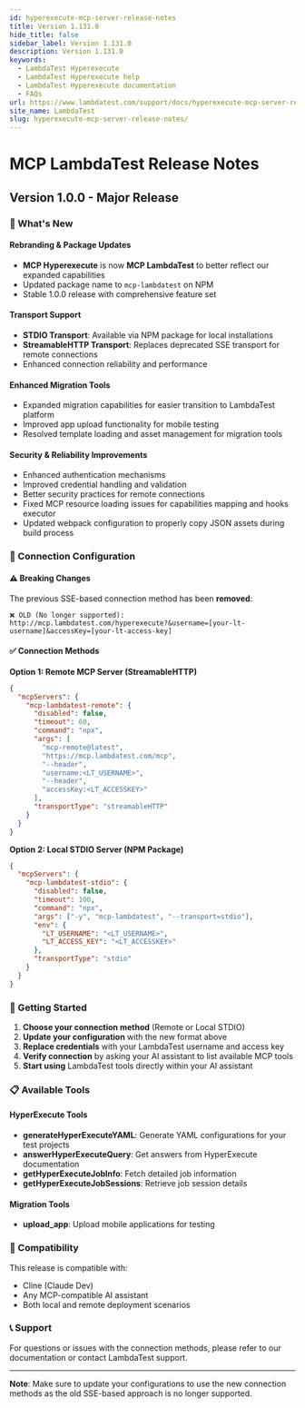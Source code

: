 ```yaml
---
id: hyperexecute-mcp-server-release-notes
title: Version 1.131.0
hide_title: false
sidebar_label: Version 1.131.0
description: Version 1.131.0
keywords:
  - LambdaTest Hyperexecute
  - LambdaTest Hyperexecute help
  - LambdaTest Hyperexecute documentation
  - FAQs
url: https://www.lambdatest.com/support/docs/hyperexecute-mcp-server-release-notes/
site_name: LambdaTest
slug: hyperexecute-mcp-server-release-notes/
---
```


<script type="application/ld+json"
      dangerouslySetInnerHTML={{ __html: JSON.stringify({
       "@context": "https://schema.org",
        "@type": "BreadcrumbList",
        "itemListElement": [{
          "@type": "ListItem",
          "position": 1,
          "name": "Home",
          "item": "https://www.lambdatest.com"
        },{
          "@type": "ListItem",
          "position": 2,
          "name": "Support",
          "item": "https://www.lambdatest.com/support/docs/"
        },{
          "@type": "ListItem",
          "position": 3,
          "name": "Version",
          "item": "https://www.lambdatest.com/support/docs/hyperexecute-mcp-server-release-notes/"
        }]
      })
    }}
></script>


# MCP LambdaTest Release Notes

## Version 1.0.0 - Major Release

### 🎉 What's New

#### Rebranding & Package Updates

- **MCP Hyperexecute** is now **MCP LambdaTest** to better reflect our expanded capabilities
- Updated package name to `mcp-lambdatest` on NPM
- Stable 1.0.0 release with comprehensive feature set

#### Transport Support

- **STDIO Transport**: Available via NPM package for local installations
- **StreamableHTTP Transport**: Replaces deprecated SSE transport for remote connections
- Enhanced connection reliability and performance

#### Enhanced Migration Tools

- Expanded migration capabilities for easier transition to LambdaTest platform
- Improved app upload functionality for mobile testing
- Resolved template loading and asset management for migration tools

#### Security & Reliability Improvements

- Enhanced authentication mechanisms
- Improved credential handling and validation
- Better security practices for remote connections
- Fixed MCP resource loading issues for capabilities mapping and hooks executor
- Updated webpack configuration to properly copy JSON assets during build process

### 🔧 Connection Configuration

#### ⚠️ Breaking Changes

The previous SSE-based connection method has been **removed**:

```
❌ OLD (No longer supported):
http://mcp.lambdatest.com/hyperexecute?&username=[your-lt-username]&accessKey=[your-lt-access-key]
```

#### ✅ Connection Methods

**Option 1: Remote MCP Server (StreamableHTTP)**

```json
{
  "mcpServers": {
    "mcp-lambdatest-remote": {
      "disabled": false,
      "timeout": 60,
      "command": "npx",
      "args": [
        "mcp-remote@latest",
        "https://mcp.lambdatest.com/mcp",
        "--header",
        "username:<LT_USERNAME>",
        "--header",
        "accessKey:<LT_ACCESSKEY>"
      ],
      "transportType": "streamableHTTP"
    }
  }
}
```

**Option 2: Local STDIO Server (NPM Package)**

```json
{
  "mcpServers": {
    "mcp-lambdatest-stdio": {
      "disabled": false,
      "timeout": 100,
      "command": "npx",
      "args": ["-y", "mcp-lambdatest", "--transport=stdio"],
      "env": {
        "LT_USERNAME": "<LT_USERNAME>",
        "LT_ACCESS_KEY": "<LT_ACCESSKEY>"
      },
      "transportType": "stdio"
    }
  }
}
```

### 🚀 Getting Started

1. **Choose your connection method** (Remote or Local STDIO)
2. **Update your configuration** with the new format above
3. **Replace credentials** with your LambdaTest username and access key
4. **Verify connection** by asking your AI assistant to list available MCP tools
5. **Start using** LambdaTest tools directly within your AI assistant

### 📋 Available Tools

#### HyperExecute Tools

- **generateHyperExecuteYAML**: Generate YAML configurations for your test projects
- **answerHyperExecuteQuery**: Get answers from HyperExecute documentation
- **getHyperExecuteJobInfo**: Fetch detailed job information
- **getHyperExecuteJobSessions**: Retrieve job session details

#### Migration Tools

- **upload_app**: Upload mobile applications for testing

### 🔗 Compatibility

This release is compatible with:

- Cline (Claude Dev)
- Any MCP-compatible AI assistant
- Both local and remote deployment scenarios

### 📞 Support

For questions or issues with the connection methods, please refer to our documentation or contact LambdaTest support.

---

**Note**: Make sure to update your configurations to use the new connection methods as the old SSE-based approach is no longer supported.
